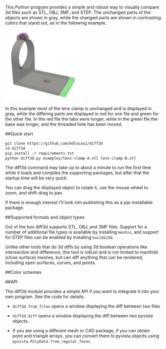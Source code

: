 This Python program provides a simple and robust way to visually
compare 3d files such as STL, OBJ, 3MF, and STEP. The unchanged parts
of the objects are shown in gray, while the changed parts are shown in
contrasting colors that stand out, as in the following example.

<img src="examples/lens-clamp.png" width="50%">

In this example most of the lens clamp is unchanged and is displayed
in gray, while the differing parts are displayed in red for one file
and green for the other file. In the red file the tabs were longer,
while in the green file the base was longer, and the threaded hole has
been moved.

##Quick start

    git clone https://github.com/bdlucas1/diff3d
    cd diff3d
    pip install -r requirements.txt
    python diff3d.py examples/lens-clamp-A.stl lens-clamp-B.stl

The diff3d command may take up to about a minute to run the first time
while it loads and compiles the supporting packages, but after that
the startup time will be very quick.

You can drag the displayed object to rotate it, use the mouse wheel to
zoom, and shift-drag to pan.

If there is enough interest I'll look into publishing this as a
pip-installable package.

##Supported formats and object types

Out of the box diff3d supports STL, OBJ, and 3MF files. Support for a
number of additional file types is available by installing `meshio`,
and support for STEP files can be enabled by installing `build123d`.

Unlike other tools that do 3d diffs by using 3d boolean operations
like intersection and difference, this tool is robust and is not
limited to manifold (close surface) meshes, but can diff anything that
can be rendered, including open surfaces, curves, and points.

##Color schemes

##API

The diff3d module provides a simple API if you want to integrate it
into your own program. See the code for details.

* `diff3d.from_files` opens a window displaying the diff between two files

* `diff3d.diff` opens a window displaying the diff between two pyvista objects.

* If you are using a different mesh or CAD package, if you can obtain
  point and triangle arrays, you can convert them to pyvista objects
  using `pyvista.PolyData.from_regular_faces`
